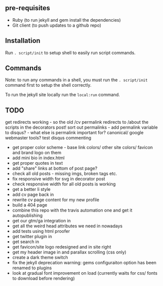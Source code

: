 ## pre-requisites

 * Ruby (to run jekyll and gem install the dependencies)
 * Git client (to push updates to a github repo)

## Installation

Run `. script/init` to setup shell to easily run script commands.

## Commands

Note: to run any commands in a shell, you must run the `. script/init` command first to setup the shell correctly.

To run the jekyll site locally run the `local:run` command.

## TODO

get redirects working - so the old /cv permalink redirects to /about
the scripts in the decorators post!
sort out permalinks - add permalink variable to disqus? - what else is permalink important for? canonical/ google webmaster tools?
test disqus commenting

 * get proper color scheme - base link colors/ other site colors/ favicon and brand logo on them
 * add mini bio in index.html
 * get proper quotes in text
 * add "share" links at bottom of post page?
 * check all old posts - missing imgs, broken tags etc.
 * fix responsive width for svg in decorator post
 * check responsive width for all old posts is working
 * get a better li style
 * add cv page back in
 * rewrite cv page content for my new profile
 * build a 404 page
 * combine this repo with the travis automation one and get it autopublishing
 * get our gtm/ga integration in
 * get all the weird head attributes we need in nowadays
 * add tests using html proofer
 * get twitter plugin in
 * get search in
 * get favicon/site logo redesigned and in site right
 * get my header image in and parallax scrolling (css only)
 * create a dark theme switch
 * fix the jekyll deprecation warning: gems configuraiton option has been renamed to plugins
 * look at gradual font improvement on load (currently waits for css/ fonts to download before rendering)

